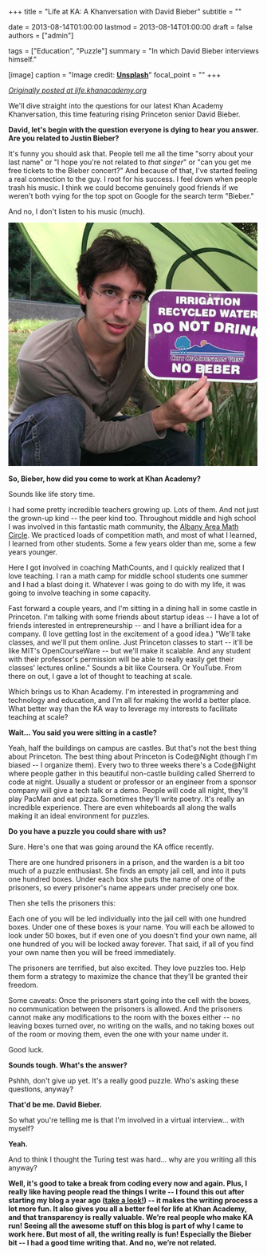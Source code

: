 +++
title = "Life at KA: A Khanversation with David Bieber"
subtitle = ""

date = 2013-08-14T01:00:00
lastmod = 2013-08-14T01:00:00
draft = false
authors = ["admin"]

tags = ["Education", "Puzzle"]
summary = "In which David Bieber interviews himself."

[image]
  caption = "Image credit: [**Unsplash**](https://unsplash.com/photos/CpkOjOcXdUY)"
  focal_point = ""
+++

[_Originally posted at life.khanacademy.org_](http://life.khanacademy.org/post/58251244282/im-a-belieber-a-khanversation-with-sw-dev-intern)

We'll dive straight into the questions for our latest Khan Academy Khanversation, this time featuring rising Princeton senior David Bieber.

**David, let's begin with the question everyone is dying to hear you answer. Are you related to Justin Bieber?**

It's funny you should ask that. People tell me all the time "sorry about your last name" or "I hope you're not related to _that singer_" or "can you get me free tickets to the Bieber concert?" And because of that, I've started feeling a real connection to the guy. I root for his success. I feel down when people trash his music. I think we could become genuinely good friends if we weren't both vying for the top spot on Google for the search term "Bieber."

And no, I don't listen to his music (much).

![No Bieber!](david-bieber-no-beber.png)

**So, Bieber, how did you come to work at Khan Academy?**

Sounds like life story time.

I had some pretty incredible teachers growing up. Lots of them. And not just the grown-up kind -- the peer kind too. Throughout middle and high school I was involved in this fantastic math community, the [Albany Area Math Circle](http://albanyareamathcircle.blogspot.com). We practiced loads of competition math, and most of what I learned, I learned from other students. Some a few years older than me, some a few years younger.

Here I got involved in coaching MathCounts, and I quickly realized that I love teaching. I ran a math camp for middle school students one summer and I had a blast doing it. Whatever I was going to do with my life, it was going to involve teaching in some capacity.

Fast forward a couple years, and I'm sitting in a dining hall in some castle in Princeton. I'm talking with some friends about startup ideas -- I have a lot of friends interested in entrepreneurship -- and I have a brilliant idea for a company. (I love getting lost in the excitement of a good idea.) "We'll take classes, and we'll put them online. Just Princeton classes to start -- it'll be like MIT's OpenCourseWare -- but we'll make it scalable. And any student with their professor's permission will be able to really easily get their classes' lectures online." Sounds a bit like Coursera. Or YouTube. From there on out, I gave a lot of thought to teaching at scale.

Which brings us to Khan Academy. I'm interested in programming and technology and education, and I'm all for making the world a better place. What better way than the KA way to leverage my interests to facilitate teaching at scale?

**Wait... You said you were sitting in a castle?**

Yeah, half the buildings on campus are castles. But that's not the best thing about Princeton. The best thing about Princeton is Code@Night (though I'm biased -- I organize them). Every two to three weeks there's a Code@Night where people gather in this beautiful non-castle building called Sherrerd to code at night. Usually a student or professor or an engineer from a sponsor company will give a tech talk or a demo. People will code all night, they'll play PacMan and eat pizza. Sometimes they'll write poetry. It's really an incredible experience. There are even whiteboards all along the walls making it an ideal environment for puzzles.

**Do you have a puzzle you could share with us?**

Sure. Here's one that was going around the KA office recently.

There are one hundred prisoners in a prison, and the warden is a bit too much of a puzzle enthusiast. She finds an empty jail cell, and into it puts one hundred boxes. Under each box she puts the name of one of the prisoners, so every prisoner's name appears under precisely one box.

Then she tells the prisoners this:

Each one of you will be led individually into the jail cell with one hundred boxes. Under one of these boxes is your name. You will each be allowed to look under 50 boxes, but if even one of you doesn't find your own name, all one hundred of you will be locked away forever. That said, if all of you find your own name then you will be freed immediately. 

The prisoners are terrified, but also excited. They love puzzles too. Help them form a strategy to maximize the chance that they'll be granted their freedom.

Some caveats: Once the prisoners start going into the cell with the boxes, no communication between the prisoners is allowed. And the prisoners cannot make any modifications to the room with the boxes either -- no leaving boxes turned over, no writing on the walls, and no taking boxes out of the room or moving them, even the one with your name under it.

Good luck.

**Sounds tough. What's the answer?**

Pshhh, don't give up yet. It's a really good puzzle. Who's asking these questions, anyway?

**That'd be me. David Bieber.**

So what you're telling me is that I'm involved in a virtual interview... with myself?

**Yeah.**

And to think I thought the Turing test was hard... why are you writing all this anyway?

**Well, it's good to take a break from coding every now and again. Plus, I really like having people read the things I write -- I found this out after starting my blog a year ago ([take a look!](http://blog.davidbieber.com)) -- it makes the writing process a lot more fun. It also gives you all a better feel for life at Khan Academy, and that transparency is really valuable. We’re real people who make KA run! Seeing all the awesome stuff on this blog is part of why I came to work here. But most of all, the writing really is fun! Especially the Bieber bit -- I had a good time writing that. And no, we’re not related.**
